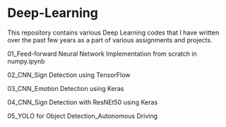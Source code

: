 # Deep-Learning

This repository contains various Deep Learning codes that I have written over the past few years as a part of various assignments and projects.

01_Feed-forward Neural Network Implementation from scratch in numpy.ipynb

02_CNN_Sign Detection using TensorFlow

03_CNN_Emotion Detection using Keras

04_CNN_Sign Detection with ResNEt50 using Keras

05_YOLO for Object Detection_Autonomous Driving
